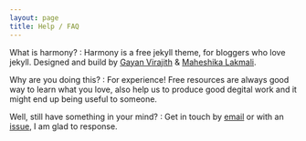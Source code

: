 ```yaml
---
layout: page
title: Help / FAQ
---
```


What is harmony?
: Harmony is a free jekyll theme, for bloggers who love jekyll. Designed and build by [Gayan Virajith](http://gayanvirajith.github.io) & [Maheshika Lakmali](http://maheshikalakmali.github.io). 

Why are you doing this?
: For experience! Free resources are always good way to learn what you love, also help us to produce good degital work and it might end up being useful to someone.

Well, still have something in your mind?
: Get in touch by [email](gayanvirajith@gmail.com) or with an [issue](https://github.com/web-create/harmony/issues/new), I am glad to response.

